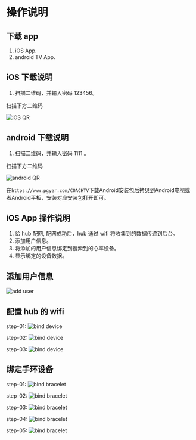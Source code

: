 # 操作说明

## 下载 app

1. iOS App.
2. android TV App.

## iOS 下载说明

1. 扫描二维码，并输入密码 123456。

扫描下方二维码

![iOS QR](./imgs/00-coach_down.png)

## android 下载说明

1. 扫描二维码，并输入密码 1111 。

扫描下方二维码

![android QR](./imgs/00-COACHTV.png)

在```https://www.pgyer.com/COACHTV```下载Android安装包后拷贝到Android电视或者Android平板，安装对应安装包打开即可。

## iOS App 操作说明

1. 给 hub 配网, 配网成功后，hub 通过 wifi 将收集到的数据传递到后台。
2. 添加用户信息。
3. 将添加的用户信息绑定到搜索到的心率设备。
4. 显示绑定的设备数据。

## 添加用户信息

![add user](./imgs/01-add-user.PNG)

## 配置 hub 的 wifi

step-01:
![bind device](./imgs/02-setup-hub.PNG)

step-02:
![bind device](./imgs/03-find-hub.PNG)

step-03:
![bind device](./imgs/04-setup-hub-wifi.PNG)

## 绑定手环设备

step-01:
![bind bracelet](./imgs/05-01-bind-hr-device.PNG)

step-02:
![bind bracelet](./imgs/05-02-bind-hr-device.PNG)

step-03:
![bind bracelet](./imgs/05-03-bind-hr-device.PNG)

step-04:
![bind bracelet](./imgs/05-04-bind-hr-device.PNG)

step-05:
![bind bracelet](./imgs/05-05-bind-hr-device.PNG)

